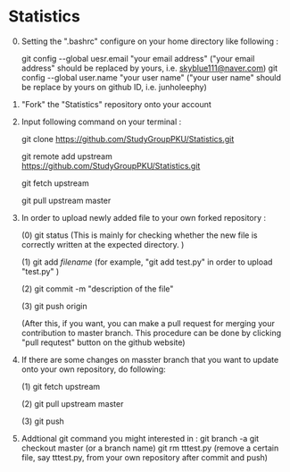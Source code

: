 # Statistics

0. Setting the ".bashrc" configure on your home directory like following :
	
	git config --global uesr.email "your email address"  ("your email address" should be replaced by yours, i.e. skyblue111@naver.com) 
	git config --global user.name "your user name"       ("your user name" should be replace by yours on github ID, i.e. junholeephy)

1. "Fork" the "Statistics" repository onto your account

2. Input following command on your terminal :

	git clone https://github.com/StudyGroupPKU/Statistics.git

	git remote add upstream https://github.com/StudyGroupPKU/Statistics.git

	git fetch upstream

	git pull upstream master

3. In order to upload newly added file to your own forked repository :

	(0)	git status    (This is mainly for checking whether the new file is correctly written at the expected directory. )

	(1) git add *filename*  (for example,  "git add test.py"  in order to upload "test.py" )

	(2) git commit -m  "description of the file"

	(3) git push origin 

	(After this, if you want, you can make a pull request for merging your contribution to master branch. This procedure can be done by clicking "pull requtest" button on the github website)

4. If there are some changes on masster branch that you want to update onto your own repository, do following:
	
	(1) git fetch upstream

	(2) git pull upstream master

	(3) git push

5. Addtional git command you might interested in :
	git branch -a
	git checkout master (or a branch name)
	git rm tttest.py		(remove a certain file, say tttest.py, from your own repository after commit and push)



